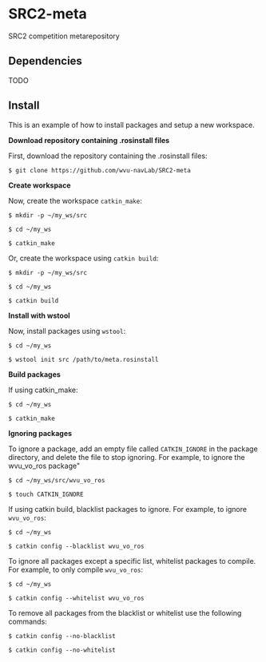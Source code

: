 
# SRC2-meta
SRC2 competition metarepository

## Dependencies
TODO

## Install 
This is an example of how to install packages and setup a new workspace. 

**Download repository containing .rosinstall files**

First, download the repository containing the .rosinstall files:

`$ git clone https://github.com/wvu-navLab/SRC2-meta`
   
**Create workspace** 

 Now, create the workspace `catkin_make`:
 
 `$ mkdir -p ~/my_ws/src`
 
 `$ cd ~/my_ws`
 
 `$ catkin_make`
 
Or, create the workspace using `catkin build`:

 `$ mkdir -p ~/my_ws/src`
 
 `$ cd ~/my_ws`
 
 `$ catkin build`
  
**Install with wstool**

 Now, install packages using `wstool`:
 
 `$ cd ~/my_ws`
 
 `$ wstool init src /path/to/meta.rosinstall`
   
**Build packages**
 
 If using catkin_make:
 
  `$ cd ~/my_ws`
  
  `$ catkin_make`
    
**Ignoring packages**
   
To ignore a package, add an empty file called   `CATKIN_IGNORE` in the package directory, and delete the file to stop ignoring. For example, to ignore the wvu_vo_ros package"

  `$ cd ~/my_ws/src/wvu_vo_ros`
  
  `$ touch CATKIN_IGNORE`

If using catkin build, blacklist packages to ignore. For example, to ignore `wvu_vo_ros`:

  `$ cd ~/my_ws`
  
  `$ catkin config --blacklist wvu_vo_ros`
  
To ignore all packages except a specific list, whitelist packages to compile. For example, to only compile `wvu_vo_ros`:

  `$ cd ~/my_ws`
  
  `$ catkin config --whitelist wvu_vo_ros`
  
  To remove all packages from the blacklist or whitelist use the following commands:
  
   `$ catkin config --no-blacklist`
   
   `$ catkin config --no-whitelist`
